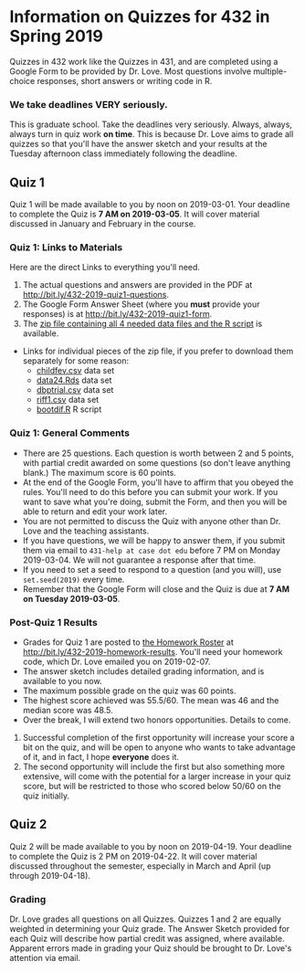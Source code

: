 # Information on Quizzes for 432 in Spring 2019

Quizzes in 432 work like the Quizzes in 431, and are completed using a Google Form to be provided by Dr. Love. Most questions involve multiple-choice responses, short answers or writing code in R.

### We take deadlines VERY seriously.

This is graduate school. Take the deadlines very seriously. Always, always, always turn in quiz work **on time**. This is because Dr. Love aims to grade all quizzes so that you'll have the answer sketch and your results at the Tuesday afternoon class immediately following the deadline.

## Quiz 1

Quiz 1 will be made available to you by noon on 2019-03-01. Your deadline to complete the Quiz is **7 AM on 2019-03-05**. It will cover material discussed in January and February in the course.

### Quiz 1: Links to Materials
  
Here are the direct Links to everything you'll need.

1. The actual questions and answers are provided in the PDF at http://bit.ly/432-2019-quiz1-questions.
2. The Google Form Answer Sheet (where you **must** provide your responses) is at http://bit.ly/432-2019-quiz1-form.
3. The [zip file containing all 4 needed data files and the R script](https://github.com/THOMASELOVE/2019-432/blob/master/quizzes/quiz1_materials/quiz1_data_and_code.zip) is available.
  - Links for individual pieces of the zip file, if you prefer to download them separately for some reason: 
    - [childfev.csv](https://raw.githubusercontent.com/THOMASELOVE/2019-432/master/quizzes/quiz1_materials/childfev.csv) data set
    - [data24.Rds](https://github.com/THOMASELOVE/2019-432/blob/master/quizzes/quiz1_materials/data24.Rds) data set
    - [dbptrial.csv](https://raw.githubusercontent.com/THOMASELOVE/2019-432/master/quizzes/quiz1_materials/dbptrial.csv) data set
    - [riff1.csv](https://raw.githubusercontent.com/THOMASELOVE/2019-432/master/quizzes/quiz1_materials/riff1.csv) data set 
    - [bootdif.R](https://github.com/THOMASELOVE/2019-432/blob/master/quizzes/quiz1_materials/bootdif.R) R script

### Quiz 1: General Comments

- There are 25 questions. Each question is worth between 2 and 5 points, with partial credit awarded on some questions (so don't leave anything blank.) The maximum score is 60 points.
- At the end of the Google Form, you'll have to affirm that you obeyed the rules. You'll need to do this before you can submit your work. If you want to save what you're doing, submit the Form, and then you will be able to return and edit your work later.
- You are not permitted to discuss the Quiz with anyone other than Dr. Love and the teaching assistants. 
- If you have questions, we will be happy to answer them, if you submit them via email to `431-help at case dot edu` before 7 PM on Monday 2019-03-04. We will not guarantee a response after that time. 
- If you need to set a seed to respond to a question (and you will), use `set.seed(2019)` every time.
- Remember that the Google Form will close and the Quiz is due at **7 AM on Tuesday 2019-03-05**.

### Post-Quiz 1 Results

- Grades for Quiz 1 are posted to [the Homework Roster](http://bit.ly/432-2019-homework-results) at http://bit.ly/432-2019-homework-results. You'll need your homework code, which Dr. Love emailed you on 2019-02-07.
- The answer sketch includes detailed grading information, and is available to you now.
- The maximum possible grade on the quiz was 60 points. 
- The highest score achieved was 55.5/60. The mean was 46 and the median score was 48.5.
- Over the break, I will extend two honors opportunities. Details to come.

1. Successful completion of the first opportunity will increase your score a bit on the quiz, and will be open to anyone who wants to take advantage of it, and in fact, I hope **everyone** does it. 
2. The second opportunity will include the first but also something more extensive, will come with the potential for a larger increase in your quiz score, but will be restricted to those who scored below 50/60 on the quiz initially.

## Quiz 2 

Quiz 2 will be made available to you by noon on 2019-04-19. Your deadline to complete the Quiz is 2 PM on 2019-04-22. It will cover material discussed throughout the semester, especially in March and April (up through 2019-04-18).

### Grading

Dr. Love grades all questions on all Quizzes. Quizzes 1 and 2 are equally weighted in determining your Quiz grade. The Answer Sketch provided for each Quiz will describe how partial credit was assigned, where available. Apparent errors made in grading your Quiz should be brought to Dr. Love's attention via email.
